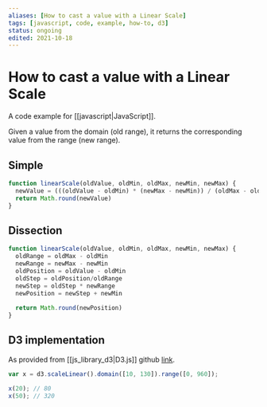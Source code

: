 ```yaml
---
aliases: [How to cast a value with a Linear Scale]
tags: [javascript, code, example, how-to, d3]
status: ongoing
edited: 2021-10-18
---
```


# How to cast a value with a Linear Scale
A code example for [[javascript|JavaScript]].

Given a value from the domain (old range), it returns the corresponding value from the range (new range).

## Simple
```javascript
function linearScale(oldValue, oldMin, oldMax, newMin, newMax) {
  newValue = (((oldValue - oldMin) * (newMax - newMin)) / (oldMax - oldMin)) + newMin
  return Math.round(newValue)
}
```

## Dissection
```javascript
function linearScale(oldValue, oldMin, oldMax, newMin, newMax) {
  oldRange = oldMax - oldMin
  newRange = newMax - newMin
  oldPosition = oldValue - oldMin
  oldStep = oldPosition/oldRange
  newStep = oldStep * newRange
  newPosition = newStep + newMin
  
  return Math.round(newPosition)
}
```

## D3 implementation
As provided from [[js_library_d3|D3.js]] github [link](https://github.com/d3/d3-scale#continuous-scales).
```javascript
var x = d3.scaleLinear().domain([10, 130]).range([0, 960]);

x(20); // 80
x(50); // 320
```